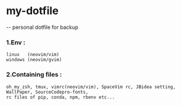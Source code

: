 # my-dotfile

-- personal dotfile for backup

### 1.Env :       

    linux   (neovim/vim)
    windows (neovim/gvim)
    
### 2.Containing files : 

    oh_my_zsh, tmux, vimrc(neovim/vim), SpaceVim rc, JBidea setting, WallPaper, SourceCodepro-fonts, 
    rc files of pip, conda, npm, rbenv etc...
